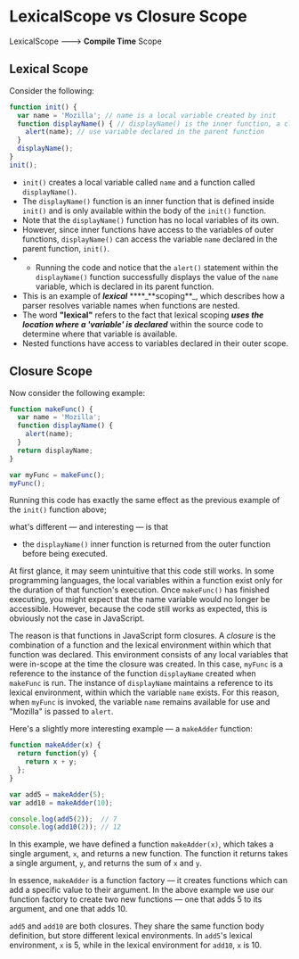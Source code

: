 # LexicalScope vs Closure Scope

LexicalScope ---&gt; **Compile Time** Scope

## Lexical Scope

Consider the following:

```javascript
function init() {
  var name = 'Mozilla'; // name is a local variable created by init
  function displayName() { // displayName() is the inner function, a closure
    alert(name); // use variable declared in the parent function
  }
  displayName();
}
init();
```

* `init()` creates a local variable called `name` and a function called `displayName()`. 
* The `displayName()` function is an inner function that is defined inside `init()` and is only available within the body of the `init()` function. 
* Note that the `displayName()` function has no local variables of its own. 
* However, since inner functions have access to the variables of outer functions, `displayName()` can access the variable `name` declared in the parent function, `init()`.
* * Running the code and notice that the `alert()` statement within the `displayName()` function successfully displays the value of the `name` variable, which is declared in its parent function. 
* This is an example of _**lexical**_ **\*\*\_**scoping\*\*\_, which describes how a parser resolves variable names when functions are nested. 
* The word **"lexical"** refers to the fact that lexical scoping _**uses the location where a 'variable' is declared**_  within the source code to determine where that variable is available. 
* Nested functions have access to variables declared in their outer scope.

## Closure Scope

Now consider the following example:

```javascript
function makeFunc() {
  var name = 'Mozilla';
  function displayName() {
    alert(name);
  }
  return displayName;
}

var myFunc = makeFunc();
myFunc();
```

Running this code has exactly the same effect as the previous example of the `init()` function above;

what's different — and interesting — is that

* the `displayName()` inner function is returned from the outer function before being executed.

At first glance, it may seem unintuitive that this code still works. In some programming languages, the local variables within a function exist only for the duration of that function's execution. Once `makeFunc()` has finished executing, you might expect that the name variable would no longer be accessible. However, because the code still works as expected, this is obviously not the case in JavaScript.

The reason is that functions in JavaScript form closures. A _closure_ is the combination of a function and the lexical environment within which that function was declared. This environment consists of any local variables that were in-scope at the time the closure was created. In this case, `myFunc` is a reference to the instance of the function `displayName` created when `makeFunc` is run. The instance of `displayName` maintains a reference to its lexical environment, within which the variable `name` exists. For this reason, when `myFunc` is invoked, the variable `name` remains available for use and "Mozilla" is passed to `alert`.

Here's a slightly more interesting example — a `makeAdder` function:

```javascript
function makeAdder(x) {
  return function(y) {
    return x + y;
  };
}

var add5 = makeAdder(5);
var add10 = makeAdder(10);

console.log(add5(2));  // 7
console.log(add10(2)); // 12
```

In this example, we have defined a function `makeAdder(x)`, which takes a single argument, `x`, and returns a new function. The function it returns takes a single argument, `y`, and returns the sum of `x` and `y`.

In essence, `makeAdder` is a function factory — it creates functions which can add a specific value to their argument. In the above example we use our function factory to create two new functions — one that adds 5 to its argument, and one that adds 10.

`add5` and `add10` are both closures. They share the same function body definition, but store different lexical environments. In `add5`'s lexical environment, `x` is 5, while in the lexical environment for `add10`, `x` is 10.

